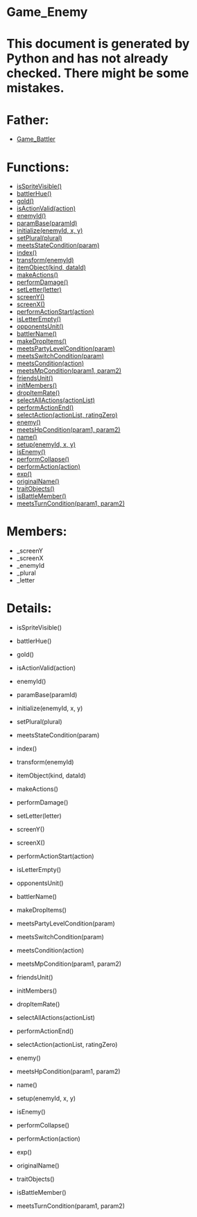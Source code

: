 Game_Enemy
===

# This document is generated by Python and has not already checked. There might be some mistakes.

# Father:
* [Game_Battler](Game_Battler.md)


# Functions:
* [isSpriteVisible()](#isSpriteVisible)
* [battlerHue()](#battlerHue)
* [gold()](#gold)
* [isActionValid(action)](#isActionValid)
* [enemyId()](#enemyId)
* [paramBase(paramId)](#paramBase)
* [initialize(enemyId, x, y)](#initialize)
* [setPlural(plural)](#setPlural)
* [meetsStateCondition(param)](#meetsStateCondition)
* [index()](#index)
* [transform(enemyId)](#transform)
* [itemObject(kind, dataId)](#itemObject)
* [makeActions()](#makeActions)
* [performDamage()](#performDamage)
* [setLetter(letter)](#setLetter)
* [screenY()](#screenY)
* [screenX()](#screenX)
* [performActionStart(action)](#performActionStart)
* [isLetterEmpty()](#isLetterEmpty)
* [opponentsUnit()](#opponentsUnit)
* [battlerName()](#battlerName)
* [makeDropItems()](#makeDropItems)
* [meetsPartyLevelCondition(param)](#meetsPartyLevelCondition)
* [meetsSwitchCondition(param)](#meetsSwitchCondition)
* [meetsCondition(action)](#meetsCondition)
* [meetsMpCondition(param1, param2)](#meetsMpCondition)
* [friendsUnit()](#friendsUnit)
* [initMembers()](#initMembers)
* [dropItemRate()](#dropItemRate)
* [selectAllActions(actionList)](#selectAllActions)
* [performActionEnd()](#performActionEnd)
* [selectAction(actionList, ratingZero)](#selectAction)
* [enemy()](#enemy)
* [meetsHpCondition(param1, param2)](#meetsHpCondition)
* [name()](#name)
* [setup(enemyId, x, y)](#setup)
* [isEnemy()](#isEnemy)
* [performCollapse()](#performCollapse)
* [performAction(action)](#performAction)
* [exp()](#exp)
* [originalName()](#originalName)
* [traitObjects()](#traitObjects)
* [isBattleMember()](#isBattleMember)
* [meetsTurnCondition(param1, param2)](#meetsTurnCondition)

# Members:
* _screenY
* _screenX
* _enemyId
* _plural
* _letter

# Details:
<p id=isSpriteVisible></p>

* isSpriteVisible()
	

<p id=battlerHue></p>

* battlerHue()
	

<p id=gold></p>

* gold()
	

<p id=isActionValid></p>

* isActionValid(action)
	

<p id=enemyId></p>

* enemyId()
	

<p id=paramBase></p>

* paramBase(paramId)
	

<p id=initialize></p>

* initialize(enemyId, x, y)
	

<p id=setPlural></p>

* setPlural(plural)
	

<p id=meetsStateCondition></p>

* meetsStateCondition(param)
	

<p id=index></p>

* index()
	

<p id=transform></p>

* transform(enemyId)
	

<p id=itemObject></p>

* itemObject(kind, dataId)
	

<p id=makeActions></p>

* makeActions()
	

<p id=performDamage></p>

* performDamage()
	

<p id=setLetter></p>

* setLetter(letter)
	

<p id=screenY></p>

* screenY()
	

<p id=screenX></p>

* screenX()
	

<p id=performActionStart></p>

* performActionStart(action)
	

<p id=isLetterEmpty></p>

* isLetterEmpty()
	

<p id=opponentsUnit></p>

* opponentsUnit()
	

<p id=battlerName></p>

* battlerName()
	

<p id=makeDropItems></p>

* makeDropItems()
	

<p id=meetsPartyLevelCondition></p>

* meetsPartyLevelCondition(param)
	

<p id=meetsSwitchCondition></p>

* meetsSwitchCondition(param)
	

<p id=meetsCondition></p>

* meetsCondition(action)
	

<p id=meetsMpCondition></p>

* meetsMpCondition(param1, param2)
	

<p id=friendsUnit></p>

* friendsUnit()
	

<p id=initMembers></p>

* initMembers()
	

<p id=dropItemRate></p>

* dropItemRate()
	

<p id=selectAllActions></p>

* selectAllActions(actionList)
	

<p id=performActionEnd></p>

* performActionEnd()
	

<p id=selectAction></p>

* selectAction(actionList, ratingZero)
	

<p id=enemy></p>

* enemy()
	

<p id=meetsHpCondition></p>

* meetsHpCondition(param1, param2)
	

<p id=name></p>

* name()
	

<p id=setup></p>

* setup(enemyId, x, y)
	

<p id=isEnemy></p>

* isEnemy()
	

<p id=performCollapse></p>

* performCollapse()
	

<p id=performAction></p>

* performAction(action)
	

<p id=exp></p>

* exp()
	

<p id=originalName></p>

* originalName()
	

<p id=traitObjects></p>

* traitObjects()
	

<p id=isBattleMember></p>

* isBattleMember()
	

<p id=meetsTurnCondition></p>

* meetsTurnCondition(param1, param2)
	

